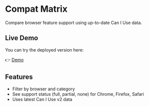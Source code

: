 # Compat Matrix

Compare browser feature support using up-to-date Can I Use data.

## Live Demo

You can try the deployed version here:

👉 [Demo](https://moritzglantz.de/compatmatrix)

## Features
- Filter by browser and category
- See support status (full, partial, none) for Chrome, Firefox, Safari
- Uses latest Can I Use v2 data
